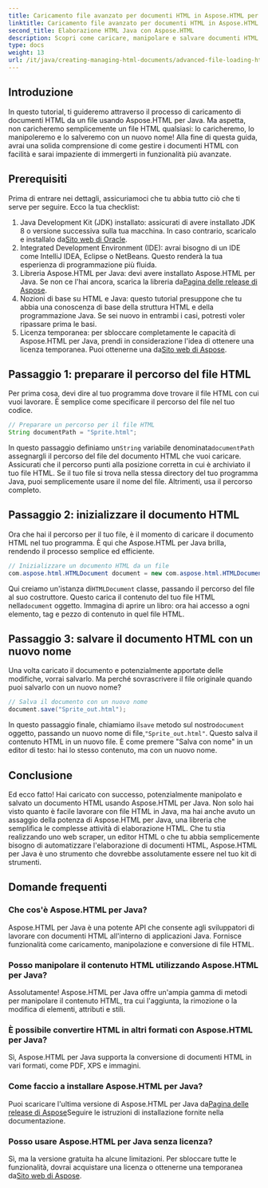 ```yaml
---
title: Caricamento file avanzato per documenti HTML in Aspose.HTML per Java
linktitle: Caricamento file avanzato per documenti HTML in Aspose.HTML per Java
second_title: Elaborazione HTML Java con Aspose.HTML
description: Scopri come caricare, manipolare e salvare documenti HTML usando Aspose.HTML per Java in questa guida passo-passo. Sblocca l'elaborazione HTML avanzata nei tuoi progetti Java.
type: docs
weight: 13
url: /it/java/creating-managing-html-documents/advanced-file-loading-html-documents/
---
```

## Introduzione
In questo tutorial, ti guideremo attraverso il processo di caricamento di documenti HTML da un file usando Aspose.HTML per Java. Ma aspetta, non caricheremo semplicemente un file HTML qualsiasi: lo caricheremo, lo manipoleremo e lo salveremo con un nuovo nome! Alla fine di questa guida, avrai una solida comprensione di come gestire i documenti HTML con facilità e sarai impaziente di immergerti in funzionalità più avanzate.
## Prerequisiti
Prima di entrare nei dettagli, assicuriamoci che tu abbia tutto ciò che ti serve per seguire. Ecco la tua checklist:
1.  Java Development Kit (JDK) installato: assicurati di avere installato JDK 8 o versione successiva sulla tua macchina. In caso contrario, scaricalo e installalo da[Sito web di Oracle](https://www.oracle.com/java/technologies/javase-downloads.html).
2. Integrated Development Environment (IDE): avrai bisogno di un IDE come IntelliJ IDEA, Eclipse o NetBeans. Questo renderà la tua esperienza di programmazione più fluida.
3.  Libreria Aspose.HTML per Java: devi avere installato Aspose.HTML per Java. Se non ce l'hai ancora, scarica la libreria da[Pagina delle release di Aspose](https://releases.aspose.com/html/java/).
4. Nozioni di base su HTML e Java: questo tutorial presuppone che tu abbia una conoscenza di base della struttura HTML e della programmazione Java. Se sei nuovo in entrambi i casi, potresti voler ripassare prima le basi.
5.  Licenza temporanea: per sbloccare completamente le capacità di Aspose.HTML per Java, prendi in considerazione l'idea di ottenere una licenza temporanea. Puoi ottenerne una da[Sito web di Aspose](https://purchase.aspose.com/temporary-license/).

## Passaggio 1: preparare il percorso del file HTML
Per prima cosa, devi dire al tuo programma dove trovare il file HTML con cui vuoi lavorare. È semplice come specificare il percorso del file nel tuo codice.
```java
// Preparare un percorso per il file HTML
String documentPath = "Sprite.html";
```
 In questo passaggio definiamo un`String` variabile denominata`documentPath` assegnargli il percorso del file del documento HTML che vuoi caricare. Assicurati che il percorso punti alla posizione corretta in cui è archiviato il tuo file HTML. Se il tuo file si trova nella stessa directory del tuo programma Java, puoi semplicemente usare il nome del file. Altrimenti, usa il percorso completo.
## Passaggio 2: inizializzare il documento HTML
Ora che hai il percorso per il tuo file, è il momento di caricare il documento HTML nel tuo programma. È qui che Aspose.HTML per Java brilla, rendendo il processo semplice ed efficiente.
```java
// Inizializzare un documento HTML da un file
com.aspose.html.HTMLDocument document = new com.aspose.html.HTMLDocument(documentPath);
```
 Qui creiamo un'istanza di`HTMLDocument` classe, passando il percorso del file al suo costruttore. Questo carica il contenuto del tuo file HTML nella`document` oggetto. Immagina di aprire un libro: ora hai accesso a ogni elemento, tag e pezzo di contenuto in quel file HTML.
## Passaggio 3: salvare il documento HTML con un nuovo nome
Una volta caricato il documento e potenzialmente apportate delle modifiche, vorrai salvarlo. Ma perché sovrascrivere il file originale quando puoi salvarlo con un nuovo nome?
```java
// Salva il documento con un nuovo nome
document.save("Sprite_out.html");
```
 In questo passaggio finale, chiamiamo il`save` metodo sul nostro`document` oggetto, passando un nuovo nome di file,`"Sprite_out.html"`. Questo salva il contenuto HTML in un nuovo file. È come premere "Salva con nome" in un editor di testo: hai lo stesso contenuto, ma con un nuovo nome.
## Conclusione
Ed ecco fatto! Hai caricato con successo, potenzialmente manipolato e salvato un documento HTML usando Aspose.HTML per Java. Non solo hai visto quanto è facile lavorare con file HTML in Java, ma hai anche avuto un assaggio della potenza di Aspose.HTML per Java, una libreria che semplifica le complesse attività di elaborazione HTML.
Che tu stia realizzando uno web scraper, un editor HTML o che tu abbia semplicemente bisogno di automatizzare l'elaborazione di documenti HTML, Aspose.HTML per Java è uno strumento che dovrebbe assolutamente essere nel tuo kit di strumenti.
## Domande frequenti
### Che cos'è Aspose.HTML per Java?
Aspose.HTML per Java è una potente API che consente agli sviluppatori di lavorare con documenti HTML all'interno di applicazioni Java. Fornisce funzionalità come caricamento, manipolazione e conversione di file HTML.
### Posso manipolare il contenuto HTML utilizzando Aspose.HTML per Java?
Assolutamente! Aspose.HTML per Java offre un'ampia gamma di metodi per manipolare il contenuto HTML, tra cui l'aggiunta, la rimozione o la modifica di elementi, attributi e stili.
### È possibile convertire HTML in altri formati con Aspose.HTML per Java?
Sì, Aspose.HTML per Java supporta la conversione di documenti HTML in vari formati, come PDF, XPS e immagini.
### Come faccio a installare Aspose.HTML per Java?
 Puoi scaricare l'ultima versione di Aspose.HTML per Java da[Pagina delle release di Aspose](https://releases.aspose.com/html/java/)Seguire le istruzioni di installazione fornite nella documentazione.
### Posso usare Aspose.HTML per Java senza licenza?
 Sì, ma la versione gratuita ha alcune limitazioni. Per sbloccare tutte le funzionalità, dovrai acquistare una licenza o ottenerne una temporanea da[Sito web di Aspose](https://purchase.aspose.com/temporary-license/).